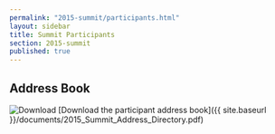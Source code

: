 ```yaml
---
permalink: "2015-summit/participants.html"
layout: sidebar
title: Summit Participants
section: 2015-summit
published: true
---
```


## Address Book

![Download](https://google.github.io/material-design-icons/file/svg/ic_file_download_24px.svg "Download") [Download the participant address book]({{ site.baseurl }}/documents/2015_Summit_Address_Directory.pdf)
